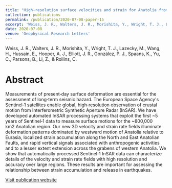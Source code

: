 ```yaml
---
title: "High‐resolution surface velocities and strain for Anatolia from Sentinel‐1 InSAR and GNSS data"
collection: publications
permalink: /publication/2020-07-08-paper-15
excerpt: 'Weiss, J. R., Walters, J. R., Morishita, Y., Wright, T. J., Lazecky M., Wang H., Hussain E., Hooper A. J., Elliott J. R., González P. J., Spaans K., Yu C., Parsons B., Li Z., &amp; Rollins C.'
date: 2020-07-08
venue: 'Geophysical Research Letters'
---
```

Weiss, J. R., Walters, J. R., Morishita, Y., Wright, T. J., Lazecky, M., Wang, H., Hussain, E., Hooper, A. J., Elliott, J. R., González, P. J., Spaans, K., Yu, C., Parsons, B., Li, Z., &amp; Rollins, C.

Abstract
=====
Measurements of present‐day surface deformation are essential for the assessment of long‐term seismic hazard. The European Space Agency&apos;s Sentinel‐1 satellites enable global, high‐resolution observation of crustal motion from Interferometric Synthetic Aperture Radar (InSAR). We have developed automated InSAR processing systems that exploit the first ~5 years of Sentinel‐1 data to measure surface motions for the ~800,000 km2 Anatolian region. Our new 3D velocity and strain rate fields illuminate deformation patterns dominated by westward motion of Anatolia relative to Eurasia, localized strain accumulation along the North and East Anatolian Faults, and rapid vertical signals associated with anthropogenic activities and to a lesser extent extension across the grabens of western Anatolia. We show that automatically processed Sentinel‐1 InSAR data can characterize details of the velocity and strain rate fields with high resolution and accuracy over large regions. These results are important for assessing the relationship between strain accumulation and release in earthquakes.  

[Visit publication website](https://doi.org/10.1029/2020gl087376)
